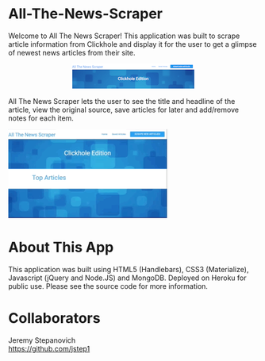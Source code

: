 # All-The-News-Scraper
Welcome to All The News Scraper! This application was built to scrape article information from Clickhole and display it for the user to get a glimpse of newest news articles from their site.

<div style="text-align: center"><img src = "./public/images/allthenews.png"></div>

All The News Scraper lets the user to see the title and headline of the article, view the original source, save articles for later and add/remove notes for each item.

![allthenews](./public/images/allthenews.gif)

# About This App
This application was built using HTML5 (Handlebars), CSS3 (Materialize), Javascript (jQuery and Node.JS) and MongoDB. Deployed on Heroku for public use. Please see the source code for more information.

# Collaborators
Jeremy Stepanovich<br>
https://github.com/jstep1